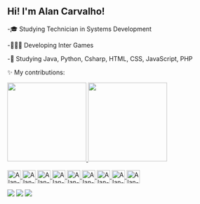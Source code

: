 ## Hi! I'm Alan Carvalho!
-🎓 Studying Technician in Systems Development
<p></p>
-👨🏾‍💻 Developing Inter Games
<p></p>
-🌱 Studying Java, Python, Csharp, HTML, CSS, JavaScript, PHP
<p></p>

✨ My contributions:
<div align="left">
  <a href="https://github.com/carvalhoallanx">
  <img height="180em" src="https://github-readme-stats.vercel.app/api/top-langs/?username=carvalhoallanx&layout=compact&langs_count=7&theme=dark"/>
  <img height="180em" src="https://github-readme-stats.vercel.app/api?username=carvalhoallanx&show_icons=true&theme=dark&include_all_commits=true&count_private=true"/>
 </div>

<div style="display: inline_block"><br>
  <img align="center" alt="Alan-Js" height="30"src="https://img.shields.io/badge/JavaScript-323330?style=for-the-badge&logo=javascript&logoColor=F7DF1E">
  <img align="center" alt="Alan-HTML" height="30" src="https://img.shields.io/badge/HTML5-E34F26?style=for-the-badge&logo=html5&logoColor=white">
  <img align="center" alt="Alan-CSS" height="30" src="https://img.shields.io/badge/CSS3-1572B6?style=for-the-badge&logo=css3&logoColor=white">
  <img align="center" alt="Alan-Python" height="30"src="https://img.shields.io/badge/Python-14354C?style=for-the-badge&logo=python&logoColor=white">
  <img align="center" alt="Alan-Java" height="30"src="https://img.shields.io/badge/Java-ED8B00?style=for-the-badge&logo=java&logoColor=white">
  <img align="center" alt="Alan-SQL" height="30"src="https://img.shields.io/badge/MySQL-00000F?style=for-the-badge&logo=mysql&logoColor=white">
  <img align="center" alt="Alan-CSharp" height="30" src="https://img.shields.io/badge/C%23-239120?style=for-the-badge&logo=c-sharp&logoColor=white">
  <img align="center" alt="Alan-PHP" height="30" src="https://img.shields.io/badge/PHP-777BB4?style=for-the-badge&logo=php&logoColor=white">
  <img align="center" alt="Alan-Unity" height="30" src="https://img.shields.io/badge/Unity-100000?style=for-the-badge&logo=unity&logoColor=white">
</div>

<div>
  <p></p>
   <a href = "mailto:allancarvalho722@gmail.com"><img src="https://img.shields.io/badge/-Gmail-%23333?style=for-the-badge&logo=gmail&logoColor=white" target="_blank"></a>
  <a href="https://www.linkedin.com/in/allan-carvalho-a61b04209/" target="_blank"><img src="https://img.shields.io/badge/-LinkedIn-%230077B5?style=for-the-badge&logo=linkedin&logoColor=white" target="_blank"></a>
  <a href="https://interjogos.epizy.com/" target="_blank"><img src="https://img.shields.io/badge/Google_chrome-4285F4?style=for-the-badge&logo=Google-chrome&logoColor=white" target="_blank"></a>
</div>
